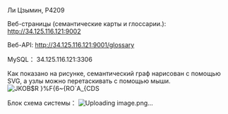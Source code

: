 Ли Цзымин, P4209

Веб-страницы (семантические карты и глоссарии.): http://34.125.116.121:9002

Веб-API: http://34.125.116.121:9001/glossary

MySQL： 34.125.116.121:3306


Как показано на рисунке, семантический граф нарисован с помощью SVG, а узлы можно перетаскивать с помощью мыши.
![JKOB$R }%F{6~{RO`A_{CDS](https://github.com/pp7777myku/glossary/assets/62941440/c76954c9-83df-49fa-800a-31c5450556a0)

Блок схема системы：
![Uploading image.png…]()
